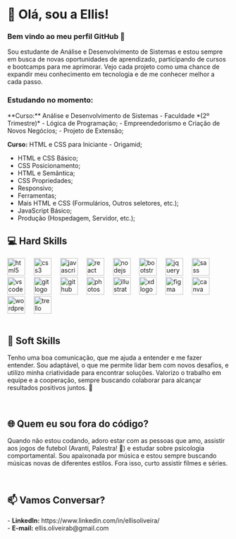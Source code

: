 <h1 align="left">💫 Olá, sou a Ellis!</h1>

<h3 align="left">Bem vindo ao meu perfil GitHub 👋</h3>
<p align="left">Sou estudante de Análise e Desenvolvimento de Sistemas e estou sempre em busca de novas oportunidades de aprendizado, participando de cursos e bootcamps para me aprimorar. Vejo cada projeto como uma chance de expandir meu conhecimento em tecnologia e de me conhecer melhor a cada passo.</p>

<h3 align="left">Estudando no momento:</h3>
**Curso:** Análise e Desenvolvimento de Sistemas - Faculdade *(2º Trimestre)*
- Lógica de Programação;
- Empreendedorismo e Criação de Novos Negócios;
- Projeto de Extensão;

**Curso:** HTML e CSS para Iniciante - Origamid;
- HTML e CSS Básico;
- CSS Posicionamento;
- HTML e Semântica;
- CSS Propriedades;
- Responsivo;
- Ferramentas;
- Mais HTML e CSS (Formulários, Outros seletores, etc.);
- JavaScript Básico;
- Produção (Hospedagem, Servidor, etc.);<br>

<h2 align="left">💻 Hard Skills</h2>
<div align="left">
  <img src="https://cdn.jsdelivr.net/gh/devicons/devicon/icons/html5/html5-original.svg" height="40" alt="html5 logo"  />
  <img width="12" />
  <img src="https://cdn.jsdelivr.net/gh/devicons/devicon/icons/css3/css3-original.svg" height="40" alt="css3 logo"  />
  <img width="12" />
  <img src="https://cdn.jsdelivr.net/gh/devicons/devicon/icons/javascript/javascript-original.svg" height="40" alt="javascript logo"  />
  <img width="12" />
  <img src="https://cdn.jsdelivr.net/gh/devicons/devicon/icons/react/react-original.svg" height="40" alt="react logo"  />
  <img width="12" />
  <img src="https://cdn.jsdelivr.net/gh/devicons/devicon/icons/nodejs/nodejs-original.svg" height="40" alt="nodejs logo"  />
  <img width="12" />
  <img src="https://cdn.jsdelivr.net/gh/devicons/devicon/icons/bootstrap/bootstrap-original.svg" height="40" alt="bootstrap logo"  />
  <img width="12" />
  <img src="https://cdn.jsdelivr.net/gh/devicons/devicon/icons/jquery/jquery-original.svg" height="40" alt="jquery logo"  />
  <img width="12" />
  <img src="https://cdn.jsdelivr.net/gh/devicons/devicon/icons/sass/sass-original.svg" height="40" alt="sass logo"  />
  <img width="12" />
  <img src="https://cdn.jsdelivr.net/gh/devicons/devicon/icons/vscode/vscode-original.svg" height="40" alt="vscode logo"  />
  <img width="12" />
  <img src="https://cdn.jsdelivr.net/gh/devicons/devicon/icons/git/git-original.svg" height="40" alt="git logo"  />
  <img width="12" />
  <img src="https://cdn.jsdelivr.net/gh/devicons/devicon/icons/github/github-original.svg" height="40" alt="github logo"  />
  <img width="12" />
  <img src="https://cdn.jsdelivr.net/gh/devicons/devicon/icons/photoshop/photoshop-plain.svg" height="40" alt="photoshop logo"  />
  <img width="12" />
  <img src="https://cdn.jsdelivr.net/gh/devicons/devicon/icons/illustrator/illustrator-plain.svg" height="40" alt="illustrator logo"  />
  <img width="12" />
  <img src="https://cdn.jsdelivr.net/gh/devicons/devicon/icons/xd/xd-plain.svg" height="40" alt="xd logo"  />
  <img width="12" />
  <img src="https://cdn.jsdelivr.net/gh/devicons/devicon/icons/figma/figma-original.svg" height="40" alt="figma logo"  />
  <img width="12" />
  <img src="https://cdn.jsdelivr.net/gh/devicons/devicon/icons/canva/canva-original.svg" height="40" alt="canva logo"  />
  <img width="12" />
  <img src="https://cdn.jsdelivr.net/gh/devicons/devicon/icons/wordpress/wordpress-original.svg" height="40" alt="wordpress logo"  />
  <img width="12" />
  <img src="https://cdn.jsdelivr.net/gh/devicons/devicon/icons/trello/trello-plain.svg" height="40" alt="trello logo"  />
</div><br>

<h2 align="left">📌 Soft Skills</h2>
<p align="left">Tenho uma boa comunicação, que me ajuda a entender e me fazer entender. Sou adaptável, o que me permite lidar bem com novos desafios, e utilizo minha criatividade para encontrar soluções. Valorizo o trabalho em equipe e a cooperação, sempre buscando colaborar para alcançar resultados positivos juntos. 🤗</p><br>

<h2 align="left">🌐 Quem eu sou fora do código?</h2>
<p align="left">Quando não estou codando, adoro estar com as pessoas que amo, assistir aos jogos de futebol (Avanti, Palestra! 💚) e estudar sobre psicologia comportamental. Sou apaixonada por música e estou sempre buscando músicas novas de diferentes estilos. Fora isso, curto assistir filmes e séries.</p><br>

<h2 align="left">📫 Vamos Conversar?</h2>
<p align="left">- <b>LinkedIn:</b> https://www.linkedin.com/in/ellisoliveira/<br>- <b>E-mail:</b> ellis.oliveirab@gmail.com</p>
